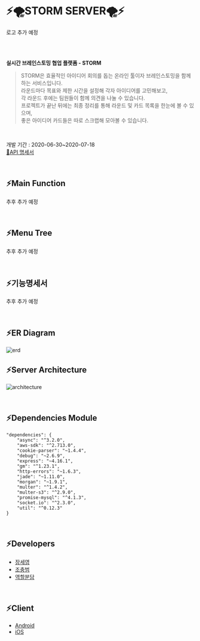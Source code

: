 # ⚡️🌪STORM SERVER🌪⚡️

로고 추가 예정

<br>
<br>

<b>실시간 브레인스토밍 협업 플랫폼 - STORM</b>
> STORM은 효율적인 아이디어 회의를 돕는 온라인 툴이자 브레인스토밍을 함께하는 서비스입니다.
<br> 라운드마다 목표와 제한 시간을 설정해 각자 아이디어를 고민해보고,
<br> 각 라운드 후에는 팀원들이 함께 의견을 나눌 수 있습니다.
<br> 프로젝트가 끝난 뒤에는 최종 정리를 통해 라운드 및 카드 목록을 한눈에 볼 수 있으며,
<br> 좋은 아이디어 카드들은 따로 스크랩해 모아볼 수 있습니다.

<br>

개발 기간 : 2020-06-30~2020-07-18 <br>
[📄API 명세서](https://github.com/TEAMSTORMERS/STORM_Server/wiki)

<br>

## ⚡️Main Function
추후 추가 예정

<br>

## ⚡️Menu Tree
추후 추가 예정

<br>

## ⚡️기능명세서
추후 추가 예정

<br>

## ⚡️ER Diagram
![erd](https://user-images.githubusercontent.com/55133871/87429972-81ab6280-c61f-11ea-9679-d6ed564b2dbd.png)
<br>

## ⚡️Server Architecture
![architecture](https://user-images.githubusercontent.com/55133871/87429967-807a3580-c61f-11ea-8a58-8c821fe5fb17.png)

<br>

## ⚡️Dependencies Module
```
"dependencies": {
    "async": "^3.2.0",
    "aws-sdk": "^2.713.0",
    "cookie-parser": "~1.4.4",
    "debug": "~2.6.9",
    "express": "~4.16.1",
    "gm": "^1.23.1",
    "http-errors": "~1.6.3",
    "jade": "~1.11.0",
    "morgan": "~1.9.1",
    "multer": "^1.4.2",
    "multer-s3": "^2.9.0",
    "promise-mysql": "^4.1.3",
    "socket.io": "^2.3.0",
    "util": "^0.12.3"
}
```

<br>

## ⚡️Developers
* [장세영](https://github.com/Say-young) <br>
* [조충범](https://github.com/cndqjacndqja)<br>
* [역할분담](https://github.com/TEAMSTORMERS/STORM_Server/projects/1)

<br>

## ⚡️Client
* [Android](https://github.com/TEAMSTORMERS/STORM_Android) <br>
* [iOS](https://github.com/TEAMSTORMERS/STORM_iOS)
